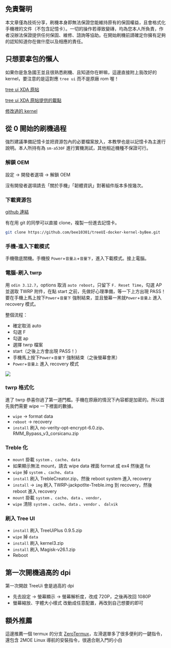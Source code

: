 ## 免責聲明

本文章僅為技術分享，刷機本身即無法保證您能維持原有的保固權益，且會格式化手機裡的文件（不包含記憶卡）。一切的操作若導致變磚，均為您本人所負責，作者沒辦法保證提供任何保固、維修、諮詢等協助。在開始刷機前請確定你擁有足夠的認知知道你在做什麼以及相應的責任。

## 只想要拿包的懶人

如果你是急急國王並且很熟悉刷機、且知道你在幹嘛，這邊直接附上我改好的 kernel，要注意的是這對應 `tree ui` 而不是原廠 rom 喔！

[tree ui XDA 原帖](https://u.bee.moe/43Vp5RD)

[tree ui XDA 原帖提供的載點](https://u.bee.moe/441LLj1)

[修改過的 kernel](https://github.com/bee10301/treeUI-docker-kernel-byBee/blob/main/kernel3.zip)


## 從 0 開始的刷機過程

強烈建議準備記憶卡並把資源包內的必要檔案放入，本教學也是以記憶卡為主進行說明。本人所持有為 `sm-a530F` 進行實機測試，其他相近機種不保證可行。

### 解鎖 OEM

設定 → 開發者選項 → 解鎖 OEM

沒有開發者選項請去「關於手機」「韌體資訊」對著組件版本多按幾次。

### 下載資源包

[github 連結](https://github.com/bee10301/treeUI-docker-kernel-byBee.git)

有在用 git 的同學可以直接 clone，複製一份進去記憶卡。

```bash
git clone https://github.com/bee10301/treeUI-docker-kernel-byBee.git
```

### 手機-進入下載模式

手機徹底關機。手機按 `Power`+`音量上`+`音量下`，進入下載模式。接上電腦。

### 電腦-刷入 twrp

用 `odin 3.12.7`，options 取消 `auto reboot`，只留下 `F. Reset Time`，勾選 AP 並選取 TWRP 附件，在點 start 之前，先做好心理準備，等一下上方出現 PASS！要在手機上馬上按下`Power`+`音量下` 強制結束，並且螢幕一黑就`Power`+`音量上` 進入 recovery 模式。

整個流程：

- 確定取消 auto
- 勾選 F
- 勾選 ap
- 選擇 twrp 檔案
- start（之後上方會出現 PASS！）
- 手機馬上按下`Power`+`音量下` 強制結束（之後螢幕會黑）
- `Power`+`音量上` 進入 recovery 模式

![](https://i.imgur.com/8RRtmFI.png)

### twrp 格式化

進了 twrp 恭喜你過了第一道門檻。手機在原廠的情況下內容都是加密的。所以首先我們需要 wipe 一下裡面的數據。

- `wipe` → format data
- `reboot` → recovery
- `install` 刷入 no-verity-opt-encrypt-6.0.zip、RMM_Bypass_v3_corsicanu.zip

### Treble 化

- `mount` 掛載 `system` 、`cache`、`data`
- 如果顯示無法 mount，請去 wipe data 裡面 format 成 ex4 然後選 fix
- `wipe` 掉 `system` 、`cache`、`data`
- `install` 刷入 TrebleCreator.zip，然後 reboot system 進入 recovery
- `install` → `img` 刷入 TWRP-jackpotlte-Treble.img 到 recovery，然後 reboot 進入 recovery
- `mount` 掛載 `system` 、`cache`、`data` 、`vendor`，
- `wipe` 清除 `system` 、`cache`、`data` 、`vendor` 、 `dalvik`

### 刷入 Tree UI

- `install` 刷入 TreeUiPlus 0.9.5.zip
- `wipe` 掉 `data`
- `install` 刷入 kernel3.zip
- `install` 刷入 Magisk-v26.1.zip
- Reboot

## 第一次開機過高的 dpi

第一次開啟 TreeUi 會是過高的 dpi

- 先去設定 → 螢幕顯示 → 螢幕解析度，改成 720P，之後再改回 1080P
- 螢幕縮放、字體大小樣式 改動成任意配置，再改到自己想要的即可

## 額外推薦

這邊推薦一個 termux 的分支 [ZeroTermux](https://github.com/hanxinhao000/ZeroTermux)，左滑選單多了很多便利的一鍵指令，還包含 2MOE Linux 導航的安裝指令，很適合剛入門的小白
